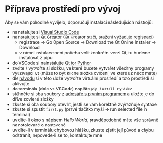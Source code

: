 # Příprava prostředí pro vývoj

Aby se vám pohodlně vyvíjelo, doporučuji instalaci následujících nástrojů:
 - nainstalujte si [Visual Studio Code](https://code.visualstudio.com/)
 - nainstalujte si [Qt Creator](https://www.qt.io/download) (Qt Creator stačí, stažení vyžaduje registraci)
   - registrace -> Go Open Source -> Download the Qt Online Installer -> Download
   - v rámci instalace není potřeba volit konkrétní verzi Qt, tu budeme instalovat z pipu
 - do VSCode si nainstalujte [Qt for Python](https://github.com/seanwu1105/vscode-qt-for-python)
 - zvolte / vytvořte si složku, ve které budete vytvářet všechny programy využívající Qt (může to být klidně složka cvičení, ve které už něco máte)
 - dle [návodu](https://naucse.python.cz/course/pyladies/beginners/venv-setup/) si v této slože vytvořte virtuální prostředí a toto prostředí si aktivujte
 - do terminálu (dole ve VSCode) napište `pip install PySide2`
 - stáhněte si oba soubory z [adresáře s prvním programem](../01_first_program/) a uložte je do dříve zovlené složky
 - zkuste si oba soubory otevřít, jestli se vám korektně zvýrazňuje syntaxe
 - zkuste si spustit `first.py` (pravé tlačítko myši -> run selected file in terminal)
 - uvidíte-li okno s nápisem *Hello World*, pravděpodobně máte vše správně nainstalované a nastavené
 - uvidíte-li v terminálu chybovou hlášku, zkuste zjistit její původ a chybu odstranit, nepovede-li se to, kontaktujte mne
